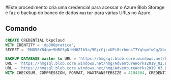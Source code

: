 #Este procedimento cria uma credencial para acessar o Azure Blob Storage e faz o backup do banco de dados `master` para várias URLs no Azure.

## Comando

```sql
CREATE CREDENTIAL bkpcloud
WITH IDENTITY = 'dp300pratica',
SECRET = 'MNO56Y84qm+9HRG5pNrNH6Z1b5a/9BjrCjLxUPi8srhmnsT7YqlgmfwCg/Xb44gYliQGlmHf/z4E+AStFkFuWA=='
```

```sql
BACKUP DATABASE master to URL = 'https://hmgsql.blob.core.windows.net/hmg/AdventureWorks2019_O1.BAK',
URL = 'https://hmgsql.blob.core.windows.net/hmg/AdventureWorks2019_02.BAK',
URL = 'https://hmgsql.blob.core.windows.net/hmg/AdventureWorks2019_03.BAK'
WITH CHECKSUM, COMPRESSION, FORMAT, MAXTRANSFERSIZE = 4194304, CREDENTIAL = 'bkphmg', STATS =10;
```